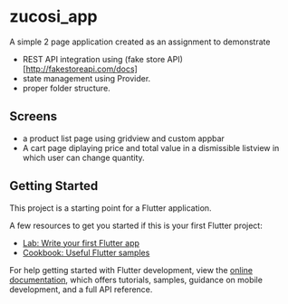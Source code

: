 # zucosi_app

A simple 2 page application created as an assignment to demonstrate

- REST API integration using (fake store API)[http://fakestoreapi.com/docs]
- state management using Provider.
- proper folder structure.

## Screens

- a product list page using gridview and custom appbar 
- A cart page diplaying price and total value in a dismissible listview in which user can change quantity.

## Getting Started

This project is a starting point for a Flutter application.

A few resources to get you started if this is your first Flutter project:

- [Lab: Write your first Flutter app](https://docs.flutter.dev/get-started/codelab)
- [Cookbook: Useful Flutter samples](https://docs.flutter.dev/cookbook)

For help getting started with Flutter development, view the
[online documentation](https://docs.flutter.dev/), which offers tutorials,
samples, guidance on mobile development, and a full API reference.
